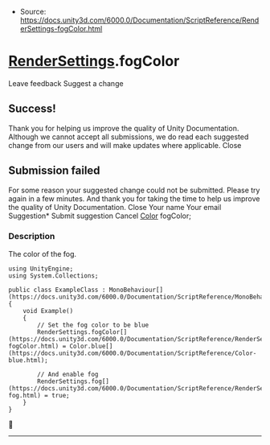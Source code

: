 * Source: https://docs.unity3d.com/6000.0/Documentation/ScriptReference/RenderSettings-fogColor.html

#  [RenderSettings](https://docs.unity3d.com/6000.0/Documentation/ScriptReference/RenderSettings.html).fogColor
Leave feedback
Suggest a change
## Success!
Thank you for helping us improve the quality of Unity Documentation. Although we cannot accept all submissions, we do read each suggested change from our users and will make updates where applicable.
Close
## Submission failed
For some reason your suggested change could not be submitted. Please <a>try again</a> in a few minutes. And thank you for taking the time to help us improve the quality of Unity Documentation.
Close
Your name Your email Suggestion* Submit suggestion
Cancel
[Color](https://docs.unity3d.com/6000.0/Documentation/ScriptReference/Color.html) fogColor; 
### Description
The color of the fog.
```
using UnityEngine;
using System.Collections;  
  
public class ExampleClass : MonoBehaviour[](https://docs.unity3d.com/6000.0/Documentation/ScriptReference/MonoBehaviour.html)
{
    void Example()
    {
        // Set the fog color to be blue
        RenderSettings.fogColor[](https://docs.unity3d.com/6000.0/Documentation/ScriptReference/RenderSettings-fogColor.html) = Color.blue[](https://docs.unity3d.com/6000.0/Documentation/ScriptReference/Color-blue.html);  
  
        // And enable fog
        RenderSettings.fog[](https://docs.unity3d.com/6000.0/Documentation/ScriptReference/RenderSettings-fog.html) = true;
    }
}

```

* * *
